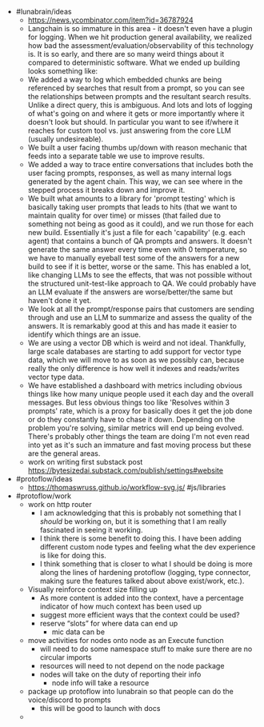 - #lunabrain/ideas
	- https://news.ycombinator.com/item?id=36787924
	- Langchain is so immature in this area - it doesn't even have a plugin for logging. When we hit production general availability, we realized how bad the assessment/evaluation/observability of this technology is. It is so early, and there are so many weird things about it compared to deterministic software.
	  What we ended up building looks something like:
	- We added a way to log which embedded chunks are being referenced by searches that result from a prompt, so you can see the relationships between prompts and the resultant search results. Unlike a direct query, this is ambiguous. And lots and lots of logging of what's going on and where it gets or more importantly where it doesn't look but should. In particular you want to see if/where it reaches for custom tool vs. just answering from the core LLM (usually undesireable).
	- We built a user facing thumbs up/down with reason mechanic that feeds into a separate table we use to improve results.
	- We added a way to trace entire conversations that includes both the user facing prompts, responses, as well as many internal logs generated by the agent chain. This way, we can see where in the stepped process it breaks down and improve it.
	- We built what amounts to a library for 'prompt testing' which is basically taking user prompts that leads to hits (that we want to maintain quality for over time) or misses (that failed due to something not being as good as it could), and we run those for each new build. Essentially it's just a file for each 'capability' (e.g. each agent) that contains a bunch of QA prompts and answers. It doesn't generate the same answer every time even with 0 temperature, so we have to manually eyeball test some of the answers for a new build to see if it is better, worse or the same. This has enabled a lot, like changing LLMs to see the effects, that was not possible without the structured unit-test-like approach to QA. We could probably have an LLM evaluate if the answers are worse/better/the same but haven't done it yet.
	- We look at all the prompt/response pairs that customers are sending through and use an LLM to summarize and assess the quality of the answers. It is remarkably good at this and has made it easier to identify which things are an issue.
	- We are using a vector DB which is weird and not ideal. Thankfully, large scale databases are starting to add support for vector type data, which we will move to as soon as we possibly can, because really the only difference is how well it indexes and reads/writes vector type data.
	- We have established a dashboard with metrics including obvious things like how many unique people used it each day and the overall messages. But less obvious things too like 'Resolves within 3 prompts' rate, which is a proxy for basically does it get the job done or do they constantly have to chase it down. Depending on the problem you're solving, similar metrics will end up being evolved.
	  There's probably other things the team are doing I'm not even read into yet as it's such an immature and fast moving process but these are the general areas.
	- work on writing first substack post https://bytesizedai.substack.com/publish/settings#website
- #protoflow/ideas
	- https://thomaswruss.github.io/workflow-svg.js/ #js/libraries
- #protoflow/work
	- work on http router
		- I am acknowledging that this is probably not something that I _should_ be working on, but it is something that I am really fascinated in seeing it working.
		- I think there is some benefit to doing this. I have been adding different custom node types and feeling what the dev experience is like for doing this.
		- I think something that is closer to what I should be doing is more along the lines of hardening protoflow (logging, type connector, making sure the features talked about above exist/work, etc.).
	- Visually reinforce context size filling up
		- As more content is added into the context, have a percentage indicator of how much context has been used up
		- suggest more efficient ways that the context could be used?
		- reserve “slots” for where data can end up
			- mic data can be
	- move activities for nodes onto node as an Execute function
		- will need to do some namespace stuff to make sure there are no circular imports
		- resources will need to not depend on the node package
		- nodes will take on the duty of reporting their info
			- node info will take a resource
	- package up protoflow into lunabrain so that people can do the voice/discord to prompts
		- this will be good to launch with docs
	-